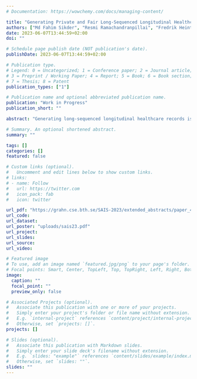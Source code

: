```yaml
---
# Documentation: https://wowchemy.com/docs/managing-content/

title: "Generating Private and Fair Long-Sequenced Longitudinal Healthcare Records"
authors: ["Md Fahim Sikder", "Resmi Ramachandranpillai", "Fredrik Heintz"]
date: 2023-06-07T13:44:59+02:00
doi: ""

# Schedule page publish date (NOT publication's date).
publishDate: 2023-06-07T13:44:59+02:00

# Publication type.
# Legend: 0 = Uncategorized; 1 = Conference paper; 2 = Journal article;
# 3 = Preprint / Working Paper; 4 = Report; 5 = Book; 6 = Book section;
# 7 = Thesis; 8 = Patent
publication_types: ["1"]

# Publication name and optional abbreviated publication name.
publication: "Work in Progress"
publication_short: ""

abstract: "Generating long-sequenced longitudinal healthcare records is critical as it has numerous potential applications. Long-sequenced longitudinal data allow us to better understand and find patterns from the data. However, privacy concerns make it challenging to share the data, and real-world data is not bias-free. Generative Adversarial Networks (GAN) have been used to synthesize healthcare records, but the high dimensionality of these data makes them challenging to generate. From these motivations, we are working on a diffusion-based model that is capable of generating long-sequenced, fair, and private healthcare records."

# Summary. An optional shortened abstract.
summary: ""

tags: []
categories: []
featured: false

# Custom links (optional).
#   Uncomment and edit lines below to show custom links.
# links:
# - name: Follow
#   url: https://twitter.com
#   icon_pack: fab
#   icon: twitter

url_pdf: "https://grahn.cse.bth.se/SAIS-2023/extended_abstracts/paper_41.pdf"
url_code:
url_dataset:
url_poster: "uploads/sais23.pdf"
url_project:
url_slides:
url_source:
url_video:

# Featured image
# To use, add an image named `featured.jpg/png` to your page's folder. 
# Focal points: Smart, Center, TopLeft, Top, TopRight, Left, Right, BottomLeft, Bottom, BottomRight.
image:
  caption: ""
  focal_point: ""
  preview_only: false

# Associated Projects (optional).
#   Associate this publication with one or more of your projects.
#   Simply enter your project's folder or file name without extension.
#   E.g. `internal-project` references `content/project/internal-project/index.md`.
#   Otherwise, set `projects: []`.
projects: []

# Slides (optional).
#   Associate this publication with Markdown slides.
#   Simply enter your slide deck's filename without extension.
#   E.g. `slides: "example"` references `content/slides/example/index.md`.
#   Otherwise, set `slides: ""`.
slides: ""
---
```

